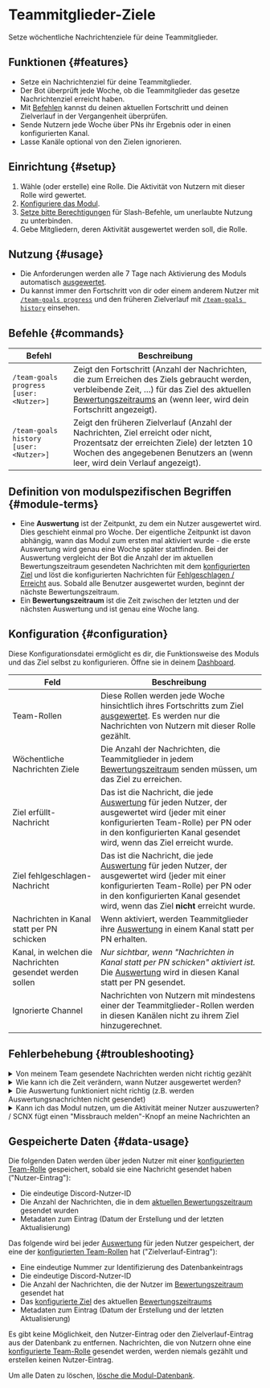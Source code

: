 # Teammitglieder-Ziele

Setze wöchentliche Nachrichtenziele für deine Teammitglieder.

<ModuleOverview moduleName="team-goals" />

## Funktionen {#features}

* Setze ein Nachrichtenziel für deine Teammitglieder.
* Der Bot überprüft jede Woche, ob die Teammitglieder das gesetze Nachrichtenziel erreicht haben.
* Mit [Befehlen](#commands) kannst du deinen aktuellen Fortschritt und deinen Zielverlauf in der Vergangenheit überprüfen.
* Sende Nutzern jede Woche über PNs ihr Ergebnis oder in einen konfigurierten Kanal.
* Lasse Kanäle optional von den Zielen ignorieren.

## Einrichtung {#setup}

1. Wähle (oder erstelle) eine Rolle. Die Aktivität von Nutzern mit dieser Rolle wird gewertet.
2. [Konfiguriere das Modul](#configuration).
3. [Setze bitte Berechtigungen](./../../slash-commands) für Slash-Befehle, um unerlaubte Nutzung zu unterbinden.
4. Gebe Mitgliedern, deren Aktivität ausgewertet werden soll, die Rolle.

## Nutzung {#usage}

* Die Anforderungen werden alle 7 Tage nach Aktivierung des Moduls automatisch [ausgewertet](#module-terms).
* Du kannst immer den Fortschritt von dir oder einem anderem Nutzer mit [`/team-goals progress`](#commands) und den früheren Zielverlauf mit [`/team-goals history`](#commands) einsehen.

## Befehle {#commands}

<SlashCommandExplanation />

| Befehl                                 | Beschreibung                                                                                                                                                                                                                        |
|----------------------------------------|-------------------------------------------------------------------------------------------------------------------------------------------------------------------------------------------------------------------------------------|
| `/team-goals progress [user:<Nutzer>]` | Zeigt den Fortschritt (Anzahl der Nachrichten, die zum Erreichen des Ziels gebraucht werden, verbleibende Zeit, …) für das Ziel des aktuellen [Bewertungszeitraums](#module-terms) an (wenn leer, wird dein Fortschritt angezeigt). |
| `/team-goals history [user:<Nutzer>]`  | Zeigt den früheren Zielverlauf (Anzahl der Nachrichten, Ziel erreicht oder nicht, Prozentsatz der erreichten Ziele) der letzten 10 Wochen des angegebenen Benutzers an (wenn leer, wird dein Verlauf angezeigt).                        |

## Definition von modulspezifischen Begriffen {#module-terms}

* Eine **Auswertung** ist der Zeitpunkt, zu dem ein Nutzer ausgewertet wird. Dies geschieht einmal pro Woche. Der eigentliche         Zeitpunkt ist davon abhängig, wann das Modul zum ersten mal aktiviert wurde - die erste Auswertung wird genau eine Woche
  später stattfinden. Bei der Auswertung vergleicht der Bot die Anzahl der im aktuellen Bewertungszeitraum gesendeten Nachrichten mit dem [konfigurierten Ziel](#configuration) und löst die konfigurierten Nachrichten für [Fehlgeschlagen / Erreicht](#configuration) aus. Sobald alle Benutzer ausgewertet wurden, beginnt der nächste Bewertungszeitraum.
* Ein **Bewertungszeitraum** ist die Zeit zwischen der letzten und der nächsten Auswertung und ist genau eine Woche lang.

## Konfiguration {#configuration}

Diese Konfigurationsdatei ermöglicht es dir, die Funktionsweise des Moduls und das Ziel selbst zu konfigurieren.
Öffne sie in
deinem [Dashboard](https://scnx.app/de/glink?page=bot/configuration?query=goal&file=team-goals%7Cconfig).

| Feld                                                     | Beschreibung                                                                                                                                                                                                                                  | 
|----------------------------------------------------------|-----------------------------------------------------------------------------------------------------------------------------------------------------------------------------------------------------------------------------------------------|
| Team-Rollen                                              | Diese Rollen werden jede Woche hinsichtlich ihres Fortschritts zum Ziel [ausgewertet](#module-terms). Es werden nur die Nachrichten von Nutzern mit dieser Rolle gezählt.                                                                       |
| Wöchentliche Nachrichten Ziele                           | Die Anzahl der Nachrichten, die Teammitglieder in jedem [Bewertungszeitraum](#module-terms) senden müssen, um das Ziel zu erreichen.                                                                                                          | 
| Ziel erfüllt-Nachricht                                   | Das ist die Nachricht, die jede [Auswertung](#module-terms) für jeden Nutzer, der ausgewertet wird (jeder mit einer konfigurierten Team-Rolle) per PN oder in den konfigurierten Kanal gesendet wird, wenn das Ziel erreicht wurde.           |
| Ziel fehlgeschlagen-Nachricht                            | Das ist die Nachricht, die jede [Auswertung](#module-terms) für jeden Nutzer, der ausgewertet wird (jeder mit einer konfigurierten Team-Rolle) per PN oder in den konfigurierten Kanal gesendet wird, wenn das Ziel **nicht** erreicht wurde. |
| Nachrichten in Kanal statt per PN schicken               | Wenn aktiviert, werden Teammitglieder ihre [Auswertung](#module-terms) in einem Kanal statt per PN erhalten.                                                                                                                                  |
| Kanal, in welchen die Nachrichten gesendet werden sollen | *Nur sichtbar, wenn "Nachrichten in Kanal statt per PN schicken" aktiviert ist.*<br/>Die [Auswertung](#module-terms) wird in diesen Kanal statt per PN gesendet.                                                                              |
| Ignorierte Channel                                       | Nachrichten von Nutzern mit mindestens einer der Teammitglieder-Rollen werden in diesen Kanälen nicht zu ihrem Ziel hinzugerechnet.                                                                                                           |

## Fehlerbehebung {#troubleshooting}

<details>
  <summary>Von meinem Team gesendete Nachrichten werden nicht richtig gezählt</summary>
  Bitte stelle sicher, dass
  <ul>
    <li>der Bot Zugriff auf jeden Kanal hat, in welchem Nachrichten gezählt werden sollen, und dass der Kanal kein <a href="#configuration">ignorierter Kanal</a> ist.</li>
    <li>der Nutzer mindestens eine der <a href="#configuration">konfigurierten Teammitglieder-Rollen</a> hat. Es werden nur Nachrichten gezählt, die von Nutzern gesendet wurden, welche während dem Senden mindestens eine Teammitglieder-Rolle besessen haben - Nachrichten, die gesendet werden, bevor ein Nutzer die Teammitglieder-Rolle hat, werden nicht gezählt.</li>
  </ul>
</details>

<details>
  <summary>Wie kann ich die Zeit verändern, wann Nutzer ausgewertet werden?</summary>
  Es gibt keinen einfachen Weg, das zu tun. Der Auswertungszeitpunkt basiert auf dem genauen Zeitpunkt, zu dem das Modul das erste mal aktiviert wurde (die Auswertung findet jede Woche an diesem Tag zu dieser Zeit statt). Wenn du <i>wirklich</i> einen anderen Auswertungszeitpunkt benötigst, kannst du das Modul deaktivieren, 
  die <a href="./../../additional-features#reset-module-database">Modul-Datenbank löschen</a> und warten, bis der genaue Zeitpunkt erreicht ist, zu der die Auswertung stattfinden soll, und dann das Modul wieder aktivieren.
</details>

<details>
  <summary>Die Auswertung funktioniert nicht richtig (z.B. werden Auswertungsnachrichten nicht gesendet)</summary>
  Bitte stelle sicher, dass
   <ul>
    <li>der Bot die Berecchtigung hat, Nachrichten in den <a href="#configuration">konfigurierten Kanal</a> zu senden, wenn aktiviert.</li>
    <li>deine Teammitglieder mindestens eine der <a href="#configuration">konfigurierten Team-Rollen</a> besitzen.</li>
    <li>die <a href="#configuration">konfigurierte Nachricht</a> nicht inkorrekt ist.</li>
  </ul>
  Selbst wenn keine Auswertung gesendet wurde, kannst du immer den früheren Zielverlauf mit dem Slash-Befehl <a href="#commands"><code>/team-goals history</code></a> einsehen.
</details>

<details>
  <summary>Kann ich das Modul nutzen, um die Aktivität meiner Nutzer auszuwerten? / SCNX fügt einen "Missbrauch melden"-Knopf an meine Nachrichten an</summary>
  Eine solche Nutzung verstößt gegen unsere <a href="https://sc-net.work/scnx-tos">Nutzungsbedingungen</a>, da du unsere Software nutzt, um deine Nutzer mit Spam zu belästigen. Du darfst das Modul nur
  zum Auswerten der Aktivität deiner Teammitglieder und nur mit deren Einverständnis nutzen.
  Wenn du die PN-Funktion von diesem Modul nutzt und eine ungewöhnlich hohe Anzahl an Mitgliedern auf deinem Server auswertest, wird SCNX eventuell automatisch einen "Missbrauch melden"-Knopf an deine Nachrichten anhängen.
  Du kannst auf <a href="https://sc-net.work/report-mass-dm">sc-net.work/report-mass-dm</a> mehr darüber erfahren (das ist auch der im Knopf verlinkte Link).
  Die meisten unserer Nutzer sind nie davon betroffen, und du musst dir normalerweise keine Gedanken machen, wenn du das Modul wie beschrieben benutzt.
</details>

## Gespeicherte Daten {#data-usage}

Die folgenden Daten werden über jeden Nutzer mit einer [konfigurierten Team-Rolle](#configuration) gespeichert, sobald sie eine
Nachricht gesendet haben ("Nutzer-Eintrag"):

* Die eindeutige Discord-Nutzer-ID
* Die Anzahl der Nachrichten, die in dem [aktuellen Bewertungszeitraum](#module-terms) gesendet wurden
* Metadaten zum Eintrag (Datum der Erstellung und der letzten Aktualisierung)

Das folgende wird bei jeder [Auswertung](#module-terms) für jeden Nutzer gespeichert, der eine der
[konfigurierten Team-Rollen](#configuration) hat ("Zielverlauf-Eintrag"):

* Eine eindeutige Nummer zur Identifizierung des Datenbankeintrags
* Die eindeutige Discord-Nutzer-ID
* Die Anzahl der Nachrichten, die der Nutzer im [Bewertungszeitraum](#module-terms) gesendet hat
* Das [konfigurierte Ziel](#configuration) des aktuellen [Bewertungszeitraums](#module-terms)
* Metadaten zum Eintrag (Datum der Erstellung und der letzten Aktualisierung)

Es gibt keine Möglichkeit, den Nutzer-Eintrag oder den Zielverlauf-Eintrag aus der Datenbank zu entfernen.
Nachrichten, die von Nutzern ohne eine [konfigurierte Team-Rolle](#configuration) gesendet werden, werden niemals gezählt und erstellen keinen Nutzer-Eintrag.

Um alle Daten zu löschen, [lösche die Modul-Datenbank](./../../additional-features#reset-module-database).
